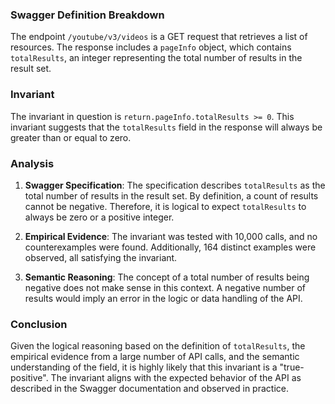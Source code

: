 ### Swagger Definition Breakdown
The endpoint `/youtube/v3/videos` is a GET request that retrieves a list of resources. The response includes a `pageInfo` object, which contains `totalResults`, an integer representing the total number of results in the result set.

### Invariant
The invariant in question is `return.pageInfo.totalResults >= 0`. This invariant suggests that the `totalResults` field in the response will always be greater than or equal to zero.

### Analysis
1. **Swagger Specification**: The specification describes `totalResults` as the total number of results in the result set. By definition, a count of results cannot be negative. Therefore, it is logical to expect `totalResults` to always be zero or a positive integer.

2. **Empirical Evidence**: The invariant was tested with 10,000 calls, and no counterexamples were found. Additionally, 164 distinct examples were observed, all satisfying the invariant.

3. **Semantic Reasoning**: The concept of a total number of results being negative does not make sense in this context. A negative number of results would imply an error in the logic or data handling of the API.

### Conclusion
Given the logical reasoning based on the definition of `totalResults`, the empirical evidence from a large number of API calls, and the semantic understanding of the field, it is highly likely that this invariant is a "true-positive". The invariant aligns with the expected behavior of the API as described in the Swagger documentation and observed in practice.
